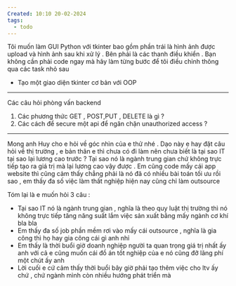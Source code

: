 ```yaml
---
Created: 10:10 20-02-2024
tags:
  - todo
---
```

Tôi muốn làm GUI Python với tkinter bao gồm phần trái là hình ảnh được upload và hình ảnh sau khi xử lý . Bên phải là các thanh điều khiển . Bạn không cần phải code ngay mà hãy làm từng bước để tôi điều chỉnh thông qua các task nhỏ sau 

- Tạo một giao diện tkinter cơ bản với OOP 

---
Các câu hỏi phòng vấn backend 
1. Các phương thức GET , POST,PUT , DELETE là gì ?
2. Các cách để secure một api để ngăn chặn unauthorized access ?

--- 
Mong anh Huy cho e hỏi về góc nhìn của e thử nhé . Dạo này e hay đặt câu hỏi về thị trường , e bản thân e thì chưa có đi làm nên chưa biết là tại sao IT tại sao lại lương cao trước ? Tại sao nó là ngành trung gian chứ không trực tiếp tạo ra giá trị mà lại lương cao vậy được . Em cũng code mấy cái app website thì cũng cảm thấy chẳng phải là nó đã có nhiều bài toán tối ưu rồi sao , em thấy đa số việc làm thất nghiệp hiện nay  cũng chỉ làm outsource


Tóm lại là e muốn hỏi 3 câu :
- Tại sao IT nó là ngành trung gian , nghĩa là theo quy luật thị trường thì nó không trực tiếp tăng năng suất lắm việc sản xuất bằng mấy ngành cơ khí bla bla
- Em thấy đa số job phần mềm rơi vào mấy cái outsource , nghĩa là gia công thì họ hay gia công cái gì anh nhỉ
- Em thấy là thời buổi giờ doanh nghiệp người ta quan trọng giá trị nhất ấy anh với cả e cũng muốn cái đồ án tốt nghiệp của e nó cũng đỡ lãng phí một chút ấy anh
- Lời cuối e cứ cảm thấy thời buổi bây giờ phải tạo thêm việc cho ltv ấy chứ , chứ ngành mình còn nhiều hướng phát triển mà